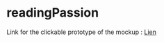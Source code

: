 # readingPassion
Link for the clickable prototype of the mockup : <a href="https://www.figma.com/proto/bxToUy6ylJsOtMk0nXZpcq/bookPassion?type=design&node-id=4-36&t=Y4NFFeSeKWeD24If-1&scaling=min-zoom&page-id=0%3A1&starting-point-node-id=4%3A36&mode=design" target="_blank">Lien</a>
